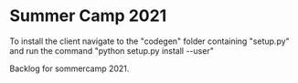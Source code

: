 # Summer Camp 2021

To install the client navigate to the "codegen" folder containing "setup.py" and run the command "python setup.py install --user"

Backlog for sommercamp 2021.
